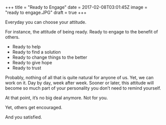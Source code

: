 +++
title = "Ready to Engage"
date = 2017-02-08T03:01:45Z
image = "ready to engage.JPG"
draft = true
+++

Everyday you can choose your attitude.

For instance, the attitude of being ready. Ready to engage to the 
benefit of others.

- Ready to help
- Ready to find a solution
- Ready to change things to the better
- Ready to give hope
- Ready to trust

Probably,  nothing of all that is quite natural for anyone of us. Yet, we can work on it. 
Day by day, week after week. Sooner or later, this attitude will become so much part of your 
personality you don’t need to remind yourself. 

At that point, it’s no big deal anymore. Not for you.

Yet, others get encouraged. 

And you satisfied.